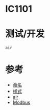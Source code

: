 # IC1101


# 测试/开发

`air`


# 参考

* [命名](ttps://www.universeguide.com/galaxy/ic1101)
* [样式](https://purecss.io/layouts/)
* [air](https://github.com/cosmtrek/air)
* [Modbus](https://github.com/goburrow/modbus)